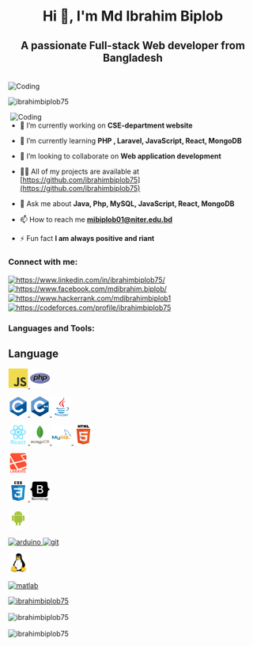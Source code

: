 <h1 align="center">Hi 👋, I'm Md Ibrahim Biplob</h1>
<h2 align="center">A passionate Full-stack Web developer from Bangladesh</h2>
<br>
<img align="center" alt="Coding"  src="https://camo.githubusercontent.com/ba9f3bd30647e352a3f5e1e45eb45c6ec7bad6155cd16aaedf4a426738da0ca5/68747470733a2f2f696e646f616e616c79746963612e636f6d2f7374617469632f696d616765732f62616e6e6572722e676966">

<p align="left"> <img src="https://komarev.com/ghpvc/?username=ibrahimbiplob75&label=Profile%20views&color=0e75b6&style=flat" alt="ibrahimbiplob75" /> </p>

<img align="right" alt="Coding" width="500px"  src="https://i.pinimg.com/originals/93/4b/e2/934be2865cf79d85cac19f8beb67bf27.gif">

- 🔭 I’m currently working on **CSE-department website**

- 🌱 I’m currently learning **PHP , Laravel, JavaScript, React, MongoDB**

- 👯 I’m looking to collaborate on **Web application development**

- 👨‍💻 All of my projects are available at [https://github.com/ibrahimbiplob75](https://github.com/ibrahimbiplob75)

- 💬 Ask me about **Java, Php, MySQL, JavaScript, React, MongoDB**

- 📫 How to reach me **mibiplob01@niter.edu.bd**

- ⚡ Fun fact **I am always positive and riant**

<h3 align="left">Connect with me:</h3>
<p align="left margin:"10px">
<a href="https://linkedin.com/in/https://www.linkedin.com/in/ibrahimbiplob75/" target="blank"><img align="center" src="https://raw.githubusercontent.com/rahuldkjain/github-profile-readme-generator/master/src/images/icons/Social/linked-in-alt.svg" alt="https://www.linkedin.com/in/ibrahimbiplob75/" height="30" width="40" /></a>
<a href="https://fb.com/https://www.facebook.com/mdibrahim.biplob/" target="blank"><img align="center" src="https://raw.githubusercontent.com/rahuldkjain/github-profile-readme-generator/master/src/images/icons/Social/facebook.svg" alt="https://www.facebook.com/mdibrahim.biplob/" height="30" width="40" /></a>
<a href="https://www.hackerrank.com/https://www.hackerrank.com/mdibrahimbiplob1" target="blank"><img align="center" src="https://raw.githubusercontent.com/rahuldkjain/github-profile-readme-generator/master/src/images/icons/Social/hackerrank.svg" alt="https://www.hackerrank.com/mdibrahimbiplob1" height="30" width="40" /></a>
<a href="https://codeforces.com/profile/https://codeforces.com/profile/ibrahimbiplob75" target="blank"><img align="center" src="https://raw.githubusercontent.com/rahuldkjain/github-profile-readme-generator/master/src/images/icons/Social/codeforces.svg" alt="https://codeforces.com/profile/ibrahimbiplob75" height="30" width="40" /></a>
</p>

<h3 align="left">Languages and Tools:</h3>

<!-- Add JavaScript, React, MongoDB under relevant categories -->
<p align="left"> 
  <h2>Language</h2>
  <!-- JavaScript -->
  <a href="https://developer.mozilla.org/en-US/docs/Web/JavaScript" target="_blank" rel="noreferrer"> 
   <img src="https://raw.githubusercontent.com/devicons/devicon/master/icons/javascript/javascript-original.svg" alt="javascript" width="40" height="40"/> 
  </a>

  <!-- PHP -->
  <a href="https://www.php.net" target="_blank" rel="noreferrer"> 
   <img src="https://raw.githubusercontent.com/devicons/devicon/master/icons/php/php-original.svg" alt="php" width="40" height="40"/> 
  </a>

  <a href="https://www.cprogramming.com/" target="_blank" rel="noreferrer"> <img src="https://raw.githubusercontent.com/devicons/devicon/master/icons/c/c-original.svg" alt="c" width="40" height="40"/> 
  </a>
  <a href="https://www.w3schools.com/cpp/" target="_blank" rel="noreferrer"> <img src="https://raw.githubusercontent.com/devicons/devicon/master/icons/cplusplus/cplusplus-original.svg" alt="cplusplus" width="40" height="40"/> 
  </a> 
  <a href="https://www.java.com" target="_blank" rel="noreferrer"> 
      <img src="https://raw.githubusercontent.com/devicons/devicon/master/icons/java/java-original.svg" alt="java" width="40" height="40"/> 
</a>
  
  <!-- React -->
  <a href="https://reactjs.org/" target="_blank" rel="noreferrer"> 
   <img src="https://raw.githubusercontent.com/devicons/devicon/master/icons/react/react-original-wordmark.svg" alt="react" width="40" height="40"/> 
  </a>
  <!-- MongoDB -->
  <a href="https://www.mongodb.com/" target="_blank" rel="noreferrer"> 
   <img src="https://raw.githubusercontent.com/devicons/devicon/master/icons/mongodb/mongodb-original-wordmark.svg" alt="mongodb" width="40" height="40"/> 
  </a>


  

  <!-- MySQL -->
  <a href="https://www.mysql.com/" target="_blank" rel="noreferrer"> 
   <img src="https://raw.githubusercontent.com/devicons/devicon/master/icons/mysql/mysql-original-wordmark.svg" alt="mysql" width="40" height="40"/> 
  </a>




<a href="https://www.w3.org/html/" target="_blank" rel="noreferrer"> 
      <img src="https://raw.githubusercontent.com/devicons/devicon/master/icons/html5/html5-original-wordmark.svg" alt="html5" width="40" height="40"/> </a>
      
<a href="https://laravel.com/" target="_blank" rel="noreferrer"> <img src="https://raw.githubusercontent.com/devicons/devicon/master/icons/laravel/laravel-plain-wordmark.svg" alt="laravel" width="40" height="40"/> 
</a>


 <a href="https://www.w3schools.com/css/" target="_blank" rel="noreferrer"> <img src="https://raw.githubusercontent.com/devicons/devicon/master/icons/css3/css3-original-wordmark.svg" alt="css3" width="40" height="40"/> 
 </a> 
    <a href="https://getbootstrap.com" target="_blank" rel="noreferrer"> <img                src="https://raw.githubusercontent.com/devicons/devicon/master/icons/bootstrap/bootstrap-plain-wordmark.svg" alt="bootstrap" width="40" height="40"/> </a> 
</p>
<p>
  <p align="left"> 

    
 
<!-- Android -->
  <a href="https://developer.android.com" target="_blank" rel="noreferrer"> 
   <img src="https://raw.githubusercontent.com/devicons/devicon/master/icons/android/android-original-wordmark.svg" alt="android" width="40" height="40"/> 
  </a>
 
<a href="https://www.arduino.cc/" target="_blank" rel="noreferrer"> <img src="https://cdn.worldvectorlogo.com/logos/arduino-1.svg" alt="arduino" width="40" height="40"/> 
 </a> 
<a href="https://git-scm.com/" target="_blank" rel="noreferrer"> <img src="https://www.vectorlogo.zone/logos/git-scm/git-scm-icon.svg" alt="git" width="40" height="40"/> 
</a> 


      
<a href="https://www.linux.org/" target="_blank" rel="noreferrer"> <img src="https://raw.githubusercontent.com/devicons/devicon/master/icons/linux/linux-original.svg" alt="linux" width="40" height="40"/> 
</a>
      
<a href="https://www.mathworks.com/" target="_blank" rel="noreferrer"> <img src="https://upload.wikimedia.org/wikipedia/commons/2/21/Matlab_Logo.png" alt="matlab" width="40" height="40"/> 
 </a> 


<p align="left"> <a href="https://github.com/ryo-ma/github-profile-trophy"><img src="https://github-profile-trophy.vercel.app/?username=ibrahimbiplob75" alt="ibrahimbiplob75" /></a> </p>

<p><img align="center" src="https://github-readme-stats.vercel.app/api/top-langs?username=ibrahimbiplob75&show_icons=true&locale=en&layout=compact" alt="ibrahimbiplob75" /></p>

<p><img align="center" src="https://github-readme-streak-stats.herokuapp.com/?user=ibrahimbiplob75&" alt="ibrahimbiplob75" /></p>
